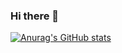 ### Hi there 👋
[![Anurag's GitHub stats](https://github-readme-stats.vercel.app/api?username=bmlui)](https://github.com/anuraghazra/github-readme-stats)

<!--
**bmlui/bmlui** is a ✨ _special_ ✨ repository because its `README.md` (this file) appears on your GitHub profile.

Here are some ideas to get you started:

- 🔭 I’m currently working on ...
- 🌱 I’m currently learning ...
- 👯 I’m looking to collaborate on ...
- 🤔 I’m looking for help with ...
- 💬 Ask me about ...
- 📫 How to reach me: ...
- 😄 Pronouns: ...
- ⚡ Fun fact: ...
-->
